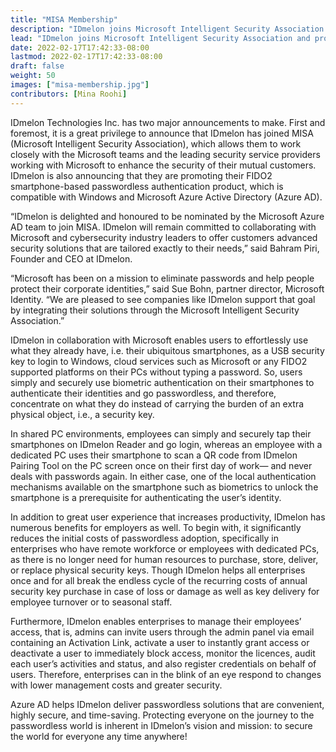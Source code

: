 ```yaml
---
title: "MISA Membership"
description: "IDmelon joins Microsoft Intelligent Security Association and provides an innovative FIDO2 authentication solution for password-less login to Azure AD and Windows."
lead: "IDmelon joins Microsoft Intelligent Security Association and provides an innovative FIDO2 authentication solution for password-less login to Azure AD and Windows."
date: 2022-02-17T17:42:33-08:00
lastmod: 2022-02-17T17:42:33-08:00
draft: false
weight: 50
images: ["misa-membership.jpg"]
contributors: [Mina Roohi]
---
```


IDmelon Technologies Inc. has two major announcements to make. First and foremost, it is a great privilege to announce that IDmelon has joined MISA (Microsoft Intelligent Security Association), which allows them to work closely with the Microsoft teams and the leading security service providers working with Microsoft to enhance the security of their mutual customers. IDmelon is also announcing that they are promoting their FIDO2 smartphone-based passwordless authentication product, which is compatible with Windows and Microsoft Azure Active Directory (Azure AD).

“IDmelon is delighted and honoured to be nominated by the Microsoft Azure AD team to join MISA. IDmelon will remain committed to collaborating with Microsoft and cybersecurity industry leaders to offer customers advanced security solutions that are tailored exactly to their needs,” said Bahram Piri, Founder and CEO at IDmelon.

“Microsoft has been on a mission to eliminate passwords and help people protect their corporate identities,” said Sue Bohn, partner director, Microsoft Identity. “We are pleased to see companies like IDmelon support that goal by integrating their solutions through the Microsoft Intelligent Security Association.”

IDmelon in collaboration with Microsoft enables users to effortlessly use what they already have, i.e. their ubiquitous smartphones, as a USB security key to login to Windows, cloud services such as Microsoft or any FIDO2 supported platforms on their PCs without typing a password. So, users simply and securely use biometric authentication on their smartphones to authenticate their identities and go passwordless, and therefore, concentrate on what they do instead of carrying the burden of an extra physical object, i.e., a security key.

In shared PC environments, employees can simply and securely tap their smartphones on IDmelon Reader and go login, whereas an employee with a dedicated PC uses their smartphone to scan a QR code from IDmelon Pairing Tool on the PC screen once on their first day of work— and never deals with passwords again. In either case, one of the local authentication mechanisms available on the smartphone such as biometrics to unlock the smartphone is a prerequisite for authenticating the user’s identity.

In addition to great user experience that increases productivity, IDmelon has numerous benefits for employers as well. To begin with, it significantly reduces the initial costs of passwordless adoption, specifically in enterprises who have remote workforce or employees with dedicated PCs, as there is no longer need for human resources to purchase, store, deliver, or replace physical security keys. Though IDmelon helps all enterprises once and for all break the endless cycle of the recurring costs of annual security key purchase in case of loss or damage as well as key delivery for employee turnover or to seasonal staff.

Furthermore, IDmelon enables enterprises to manage their employees’ access, that is, admins can invite users through the admin panel via email containing an Activation Link, activate a user to instantly grant access or deactivate a user to immediately block access, monitor the licences, audit each user’s activities and status, and also register credentials on behalf of users. Therefore, enterprises can in the blink of an eye respond to changes with lower management costs and greater security.

Azure AD helps IDmelon deliver passwordless solutions that are convenient, highly secure, and time-saving. Protecting everyone on the journey to the passwordless world is inherent in IDmelon’s vision and mission: to secure the world for everyone any time anywhere!
